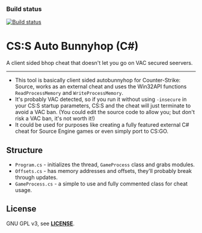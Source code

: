 ### Build status
[![Build status](https://travis-ci.org/shavitush/cssbhop.svg?branch=master)](https://travis-ci.org/shavitush/cssbhop)

# CS:S Auto Bunnyhop (C#)
A client sided bhop cheat that doesn't let you go on VAC secured seervers.
___

* This tool is basically client sided autobunnyhop for Counter-Strike: Source, works as an external cheat and uses the Win32API functions `ReadProcessMemory` and `WriteProcessMemory`.
* It's probably VAC detected, so if you run it without using `-insecure` in your CS:S startup parameters, CS:S and the cheat will just terminate to avoid a VAC ban. (You could edit the source code to allow you; but don't risk a VAC ban, it's not worth it!)
* It could be used for purposes like creating a fully featured external C# cheat for Source Engine games or even simply port to CS:GO.

Structure
--
* `Program.cs` - initializes the thread, `GameProcess` class and grabs modules.
* `Offsets.cs` - has memory addresses and offsets, they'll probably break through updates.
* `GameProcess.cs` - a simple to use and fully commented class for cheat usage.

License
--
GNU GPL v3, see **[LICENSE](https://github.com/shavitush/cssbhop/blob/master/LICENSE)**.

